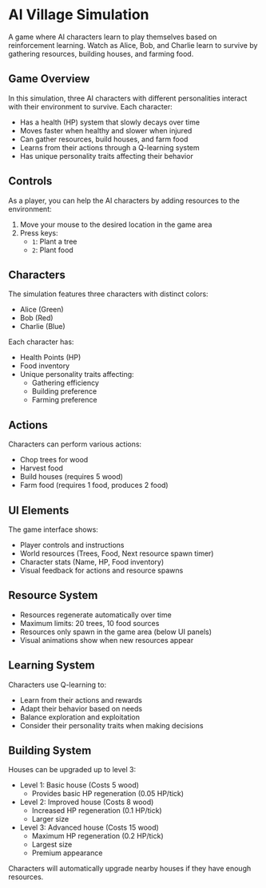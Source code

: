 # AI Village Simulation

A game where AI characters learn to play themselves based on reinforcement learning. Watch as Alice, Bob, and Charlie learn to survive by gathering resources, building houses, and farming food.

## Game Overview

In this simulation, three AI characters with different personalities interact with their environment to survive. Each character:
- Has a health (HP) system that slowly decays over time
- Moves faster when healthy and slower when injured
- Can gather resources, build houses, and farm food
- Learns from their actions through a Q-learning system
- Has unique personality traits affecting their behavior

## Controls

As a player, you can help the AI characters by adding resources to the environment:
1. Move your mouse to the desired location in the game area
2. Press keys:
   - `1`: Plant a tree
   - `2`: Plant food

## Characters

The simulation features three characters with distinct colors:
- Alice (Green)
- Bob (Red)
- Charlie (Blue)

Each character has:
- Health Points (HP)
- Food inventory
- Unique personality traits affecting:
  - Gathering efficiency
  - Building preference
  - Farming preference

## Actions

Characters can perform various actions:
- Chop trees for wood
- Harvest food
- Build houses (requires 5 wood)
- Farm food (requires 1 food, produces 2 food)

## UI Elements

The game interface shows:
- Player controls and instructions
- World resources (Trees, Food, Next resource spawn timer)
- Character stats (Name, HP, Food inventory)
- Visual feedback for actions and resource spawns

## Resource System

- Resources regenerate automatically over time
- Maximum limits: 20 trees, 10 food sources
- Resources only spawn in the game area (below UI panels)
- Visual animations show when new resources appear

## Learning System

Characters use Q-learning to:
- Learn from their actions and rewards
- Adapt their behavior based on needs
- Balance exploration and exploitation
- Consider their personality traits when making decisions

## Building System

Houses can be upgraded up to level 3:
- Level 1: Basic house (Costs 5 wood)
  - Provides basic HP regeneration (0.05 HP/tick)
- Level 2: Improved house (Costs 8 wood)
  - Increased HP regeneration (0.1 HP/tick)
  - Larger size
- Level 3: Advanced house (Costs 15 wood)
  - Maximum HP regeneration (0.2 HP/tick)
  - Largest size
  - Premium appearance

Characters will automatically upgrade nearby houses if they have enough resources.

